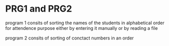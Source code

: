 # PRG1 and PRG2
program 1 consits of sorting the names of the students in alphabetical order for attendence purpose either by entering it
manually or by reading a file

program 2 consits of sorting of conctact numbers in an order 
